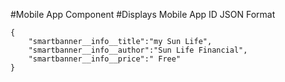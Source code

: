 #Mobile App Component
#Displays Mobile App ID
JSON Format
```
{
    "smartbanner__info__title":"my Sun Life",
    "smartbanner__info__author":"Sun Life Financial",
    "smartbanner__info__price":" Free"
}
```